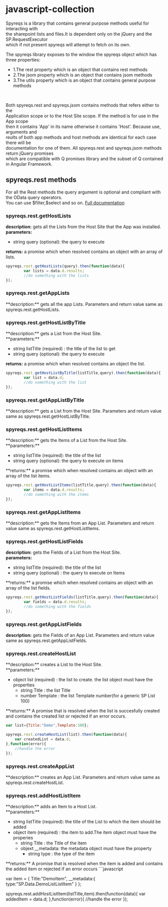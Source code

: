 javascript-collection
=====================

Spyreqs is a library that contains general purpose methods useful for interacting with<br>
the sharepoint lists and files.It is dependent only on the jQuery and the SP.RequestExecutor<br>
which if not present spyreqs will attempt to fetch on its own. 

The spyreqs library exposes to the window the spyreqs object which has three properties:<br>

<ul>
<li>1.The rest property which is an object that contains rest methods</li>
<li>2.The jsom property which is an object that contains jsom methods</li>
<li>3.The utils property which is an object that contains general purpose methods</li>
</ul>
<br>

Both spyreqs.rest and spyreqs.jsom contains methods that refers either to the <br>
Application scope or to the Host Site scope. If the method is for use in the App scope <br>
then it contains 'App' in its name otherwise it contains 'Host'. Because use, arguments and <br>
reults of both app methods and host methods are identical for each case there will be <br>
documentation for one of them. All spyreqs.rest and spyreqs.jsom methods return jQuery promises <br>
which are compatible with Q promises library and the subset of Q contained in Angular Framework.

<h2>spyreqs.rest methods</h2>
For all the Rest methods the query argument is optional and compliant with the OData query operators.
<br>
You can use $filter,$select and so on.
<a href="http://msdn.microsoft.com/en-us/library/gg309461.aspx">Full documentation</a><br>

<h3>spyreqs.rest.getHostLists</h3>

**description:** gets all the Lists from the Host Site that the App was installed.<br>
**parameters:** 
	<ul>
	<li>string query (optional): the query to execute</li>
	</ul>
**returns:** a promise which when resolved contains an object with an array of lists.

```javascript
spyreqs.rest.getHostLists(query).then(function(data){
		var lists = data.d.results;
		//do something with the lists
});
```
<h3>spyreqs.rest.getAppLists</h3>
**description:** gets all the app Lists. Parameters and return value same as spyreqs.rest.getHostLists.

<h3>spyreqs.rest.getHostListByTitle</h3>
**description:** gets a List from the Host Site.<br>
**parameters:**
<ul>
	<li>string listTitle (required) : the title of the list to get</li>
	<li>string query (optional): the query to execute</li>
</ul>

**returns:**  a promise which when resolved contains an object the list.

```javascript
spyreqs.rest.getHostListByTitle(listTitle,query).then(function(data){
		var list = data.d;
		//do something with the list
});
```
<h3>spyreqs.rest.getAppListByTitle</h3>
**description:** gets a List from the Host Site. Parameters and return value same as spyreqs.rest.getHostListByTitle.

<h3>spyreqs.rest.getHostListItems</h3>
**description:** gets the Items of a List from the Host Site.<br>
**parameters:**
<ul>
	<li>string listTitle (required): the title of the list</li>
	<li>string query (optional): the query to execute on items</li>
</ul>
**returns:** a promise which when resolved contains an object with an array of the list items.

```javascript
spyreqs.rest.getHostListItems(listTitle,query).then(function(data){
		var items = data.d.results;
		//do something with the items
});
```
<h3>spyreqs.rest.getAppListItems</h3>
**description:** gets the Items from an App List. Parameters and return value same as spyreqs.rest.getHostListItems.

<h3>spyreqs.rest.getHostListFields</h3>

**description:** gets the Fields of a List from the Host Site. <br>
**parameters:**
<ul>
	<li>string listTitle (required): the title of the list</li>
	<li>string query (optional) : the query to execute on Items</li>
</ul>
**returns:** a promise which when resolved contains an object with an array of the list fields.

```javascript
spyreqs.rest.getHostListFields(listTitle,query).then(function(data){
		var fields = data.d.results;
		//do something with the fields
});
```
<h3>spyreqs.rest.getAppListFields</h3>

**description:** gets the Fields of an App List. Parameters and return value same as spyreqs.rest.getAppListFields.
<br>

<h3>spyreqs.rest.createHostList</h3>
**description:** creates a List to the Host Site. <br>
**parameters:**
<ul>
	<li>object list (required) : the list to create. the list object must have the properties
		<ul>
			<li>string Title : the list Title</li>
			<li>number Template : the list Template number(for a generic SP List 100) </li>
		</ul>
	</li>
</ul>
**returns:** A promise that is resolved when the list is succesfully created and contains the created list or rejected if an error occurs.

```javascript
var list={Title:"Demo",Template:100};

spyreqs.rest.createHostList(list).then(function(data){
	var createdList = data.d;
},function(error){
	//handle the error
});
```
<h3>spyreqs.rest.createAppList</h3>
**description:** creates an App List. Parameters and return value same as spyreqs.rest.createHostList.

<h3>spyreqs.rest.addHostListItem</h3>
**description:** adds an Item to a Host List. <br>
**parameters:** 
<ul> 
	<li>string listTitle (required): the title of the List to which the item should be added</li>
	<li>object item (required) : the item to add.The item object must have the properies 
		<ul>
			<li>string Title : the Title of the item</li>
			<li>objext __metadata: the metadata object must have the property 
				<ul>
					<li>string type : the type of the item</li>
				</ul>
			</li>
		</ul>
	</li>
</ul>
**returns:** A promise that is resolved when the item is added and contains the added item or rejected if an error occurs
```javascript

var item = {
	Title:"DemoItem",
	__metadata:{
		type:"SP.Data.DemoListListItem"
	}
};

spyreqs.rest.addHostListItem(listTitle,item).then(function(data){
	var addedItem = data.d;
},function(error){
	//handle the error
});
```


